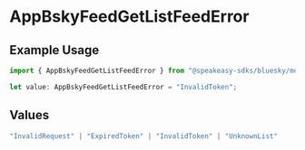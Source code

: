 # AppBskyFeedGetListFeedError

## Example Usage

```typescript
import { AppBskyFeedGetListFeedError } from "@speakeasy-sdks/bluesky/models/errors";

let value: AppBskyFeedGetListFeedError = "InvalidToken";
```

## Values

```typescript
"InvalidRequest" | "ExpiredToken" | "InvalidToken" | "UnknownList"
```